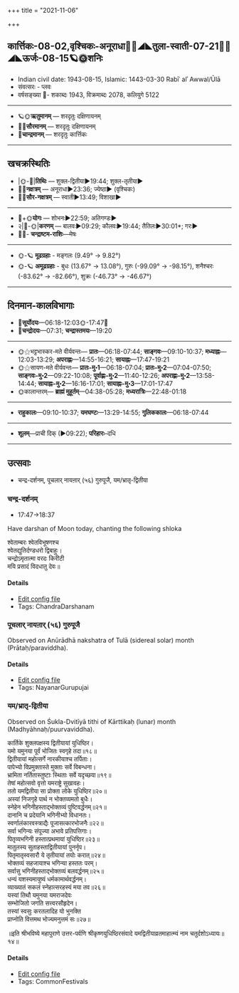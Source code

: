 +++
title = "2021-11-06"

+++
## कार्त्तिकः-08-02,वृश्चिकः-अनूराधा🌛🌌◢◣तुला-स्वाती-07-21🌌🌞◢◣ऊर्जः-08-15🪐🌞शनिः
- Indian civil date: 1943-08-15, Islamic: 1443-03-30 Rabīʿ alʾ Awwal/Ūlā
- संवत्सरः - प्लवः
- वर्षसङ्ख्या 🌛- शकाब्दः 1943, विक्रमाब्दः 2078, कलियुगे 5122
___________________
- 🪐🌞**ऋतुमानम्** — शरदृतुः दक्षिणायनम्
- 🌌🌞**सौरमानम्** — शरदृतुः दक्षिणायनम्
- 🌛**चान्द्रमानम्** — शरदृतुः कार्त्तिकः
___________________


## खचक्रस्थितिः
- |🌞-🌛|**तिथिः** — शुक्ल-द्वितीया►19:44; शुक्ल-तृतीया►  
- 🌌🌛**नक्षत्रम्** — अनूराधा►23:36; ज्येष्ठा► (वृश्चिकः)  
- 🌌🌞**सौर-नक्षत्रम्** — स्वाती►13:49; विशाखा►  
___________________
- 🌛+🌞**योगः** — शोभनः►22:59; अतिगण्डः►  
- २|🌛-🌞|**करणम्** — बालवः►09:29; कौलवः►19:44; तैतिलः►30:01*; गरः►  
- 🌌🌛- **चन्द्राष्टम-राशिः**—मेषः  
___________________
- 🌞-🪐 **मूढग्रहाः** - मङ्गलः (9.49° → 9.82°)
- 🌞-🪐 **अमूढग्रहाः** - बुधः (13.67° → 13.08°), गुरुः (-99.09° → -98.15°), शनैश्चरः (-83.62° → -82.66°), शुक्रः (-46.73° → -46.67°)
___________________


## दिनमान-कालविभागाः
- 🌅**सूर्योदयः**—06:18-12:03🌞️-17:47🌇  
- 🌛**चन्द्रोदयः**—07:31; **चन्द्रास्तमयः**—19:20  
___________________
- 🌞⚝भट्टभास्कर-मते वीर्यवन्तः— **प्रातः**—06:18-07:44; **साङ्गवः**—09:10-10:37; **मध्याह्नः**—12:03-13:29; **अपराह्णः**—14:55-16:21; **सायाह्नः**—17:47-19:21  
- 🌞⚝सायण-मते वीर्यवन्तः— **प्रातः-मु॰1**—06:18-07:04; **प्रातः-मु॰2**—07:04-07:50; **साङ्गवः-मु॰2**—09:22-10:08; **पूर्वाह्णः-मु॰2**—11:40-12:26; **अपराह्णः-मु॰2**—13:58-14:44; **सायाह्नः-मु॰2**—16:16-17:01; **सायाह्नः-मु॰3**—17:01-17:47  
- 🌞कालान्तरम्— **ब्राह्मं मुहूर्तम्**—04:38-05:28; **मध्यरात्रिः**—22:48-01:18  
___________________
- **राहुकालः**—09:10-10:37; **यमघण्टः**—13:29-14:55; **गुलिककालः**—06:18-07:44  
___________________
- **शूलम्**—प्राची दिक् (►09:22); **परिहारः**–दधि  
___________________

## उत्सवाः
- चन्द्र-दर्शनम्, पूचलार् नायऩार् (५६) गुरुपूजै, यम/भ्रातृ-द्वितीया
### चन्द्र-दर्शनम्
- 17:47→18:37

Have darshan of Moon today, chanting the following shloka

श्वेताम्बरः श्वेतविभूषणश्च  
श्वेतद्युतिर्दण्डधरो द्विबाहुः।  
चन्द्रोऽमृतात्मा वरदः किरीटी  
मयि प्रसादं विदधातु देवः॥



#### Details
- [Edit config file](https://github.com/jyotisham/adyatithi/blob/master/devatA/graha/description_only/candra-darzanam.toml)
- Tags: ChandraDarshanam


### पूचलार् नायऩार् (५६) गुरुपूजै

Observed on Anūrādhā nakshatra of Tulā (sidereal solar) month (Prātaḥ/paraviddha). 

#### Details
- [Edit config file](https://github.com/jyotisham/adyatithi/blob/master/mahApuruSha/nAyanAr/sidereal_solar_month/nakshatra/07/17/pUcalAr_nAyan2Ar_%2856%29_gurupUjai.toml)
- Tags: NayanarGurupujai


### यम/भ्रातृ-द्वितीया

Observed on Śukla-Dvitīyā tithi of Kārttikaḥ (lunar) month (Madhyāhnaḥ/puurvaviddha). 

कार्तिके शुक्लपक्षस्य द्वितीयायां युधिष्ठिर।  
यमो यमुनया पूर्वं भोजितः स्वगृहे तदा॥१८॥  
द्वितीयायां महोत्सर्गे नारकीयाश्च तर्पिताः।  
पापेभ्यो विप्रमुक्तास्ते मुक्ताः सर्वे विबन्धना।  
भ्रामिता नर्तितास्तुष्टाः स्थिताः सर्वे यदृच्छया॥१९॥  
तेषां महोत्सवो वृत्तो यमराष्ट्रे सुखावहः।  
ततो यमद्वितीया सा प्रोक्ता लोके युधिष्ठिर॥२०॥  
अस्यां निजगृहे पार्थ न भोक्तव्यमतो बुधैः।  
स्नेहेन भगिनीहस्ताद्भोक्तव्यं पुष्टिवर्द्धनम्॥२१॥  
दानानि च प्रदेयानि भगिनीभ्यो विधानतः।  
स्वर्णालंकारवस्त्राद्यैः पूजासत्कारभोजनैः॥२२॥  
सर्वा भगिन्यः संपूज्या अभावे प्रतिपत्तिगाः।  
पितृव्यभगिनी हस्तात्प्रथमायां युधिष्ठिर॥२३॥  
मातुलस्य सुताहस्ताद्वितीयायां पुनर्नृप।  
पितृमातृस्वसारौ ये तृतीयायां तयोः करात्॥२४॥  
भोक्तव्यं सहजायाश्च भगिन्या हस्ततः परम्।  
सर्वासु भगिनीहस्ताद्भोक्तव्यं बलवर्द्धनम्॥२५॥  
धन्यं यशस्यमायुष्यं धर्मकामार्थवर्द्धनम्।  
व्याख्यातं सकलं स्नेहात्सरहस्यं मया तव॥२६॥  
यस्यां तिथौ यमुनया यमराजदेवः  
सम्भोजितो जगति सत्त्वरसौहृदेन।  
तस्यां स्वसुः करतलादिह यो भुनक्ति  
प्राप्नोति वित्तमथ भोज्यमनुत्तमं सः॥२७॥  
  
॥इति श्रीभविष्ये महापुराणे उत्तर-पर्वणि श्रीकृष्णयुधिष्ठिरसंवादे यमद्वितीयाव्रतमाहात्म्यं नाम चतुर्दशोऽध्यायः॥१४॥



#### Details
- [Edit config file](https://github.com/jyotisham/adyatithi/blob/master/general/lunar_month/tithi/08/02/yama_or_bhrAtR-dvitIyA.toml)
- Tags: CommonFestivals


